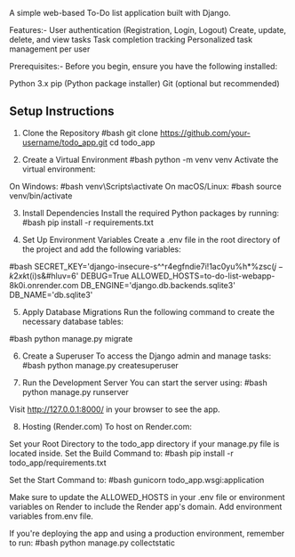 A simple web-based To-Do list application built with Django.

Features:-
User authentication (Registration, Login, Logout)
Create, update, delete, and view tasks
Task completion tracking
Personalized task management per user

Prerequisites:-
Before you begin, ensure you have the following installed:

Python 3.x
pip (Python package installer)
Git (optional but recommended)

## Setup Instructions

1. Clone the Repository
#bash
git clone https://github.com/your-username/todo_app.git
cd todo_app


2. Create a Virtual Environment
#bash
python -m venv venv
Activate the virtual environment:

On Windows:
#bash
venv\Scripts\activate
On macOS/Linux:
#bash
source venv/bin/activate


3. Install Dependencies
Install the required Python packages by running:
#bash
pip install -r requirements.txt


4. Set Up Environment Variables
Create a .env file in the root directory of the project and add the following variables:

#bash
SECRET_KEY='django-insecure-s^^r4egfndie7i!1ac0yu%h*%zsc($j-k2xk$t(i)s&#hluv=6'
DEBUG=True
ALLOWED_HOSTS=to-do-list-webapp-8k0i.onrender.com
DB_ENGINE='django.db.backends.sqlite3'
DB_NAME='db.sqlite3'


5. Apply Database Migrations
Run the following command to create the necessary database tables:

#bash
python manage.py migrate


6. Create a Superuser
To access the Django admin and manage tasks:
#bash
python manage.py createsuperuser


7. Run the Development Server
You can start the server using:
#bash
python manage.py runserver

Visit http://127.0.0.1:8000/ in your browser to see the app.

8. Hosting (Render.com)
To host on Render.com:

Set your Root Directory to the todo_app directory if your manage.py file is located inside.
Set the Build Command to:
#bash
pip install -r todo_app/requirements.txt

Set the Start Command to:
#bash
gunicorn todo_app.wsgi:application

Make sure to update the ALLOWED_HOSTS in your .env file or environment variables on Render to include the Render app's domain.
Add environment variables from.env file.

If you're deploying the app and using a production environment, remember to run:
#bash
python manage.py collectstatic

